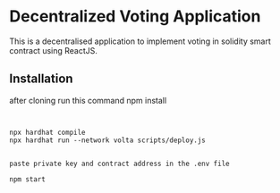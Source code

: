 # Decentralized Voting Application

This is a decentralised application to implement voting in solidity smart contract using ReactJS. 



## Installation

after cloning
run this command
npm install
```


npx hardhat compile
npx hardhat run --network volta scripts/deploy.js


paste private key and contract address in the .env file

npm start

